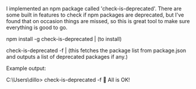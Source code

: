 I implemented an npm package called 'check-is-deprecated'. There are some built in features to check if npm packages are deprecated, but I've found that on occasion things are missed, so this is great tool to make sure everything is good to go.

npm install -g check-is-deprecated | (to install)

check-is-deprecated -f | (this fetches the package list from package.json and outputs a list of deprecated packages if any.)

Example output:

C:\Users\dillo\> check-is-deprecated -f
🎉 All is OK!
